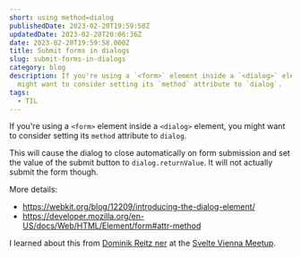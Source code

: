 ```yaml
---
short: using method=dialog
publishedDate: 2023-02-20T19:59:58Z
updatedDate: 2023-02-20T20:06:36Z
date: 2023-02-20T19:59:58.000Z
title: Submit forms in dialogs
slug: submit-forms-in-dialogs
category: blog
description: If you're using a `<form>` element inside a `<dialog>` element, you
  might want to consider setting its `method` attribute to `dialog`.
tags:
  - TIL
---
```



If you're using a `<form>` element inside a `<dialog>` element, you might want to consider setting its `method` attribute to `dialog`.

This will cause the dialog to close automatically on form submission and set the value of the submit button to `dialog.returnValue`. It will not actually submit the form though.

More details:
- https://webkit.org/blog/12209/introducing-the-dialog-element/
- https://developer.mozilla.org/en-US/docs/Web/HTML/Element/form#attr-method

I learned about this from [Dominik Reitz ner](https://reitzner.at/) at the [Svelte Vienna Meetup](https://austria.sveltesociety.dev/chapters).